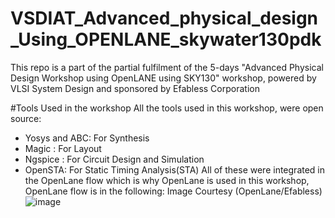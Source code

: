 # VSDIAT_Advanced_physical_design_Using_OPENLANE_skywater130pdk
This repo is a part of the partial fulfilment of the 5-days "Advanced Physical Design Workshop using OpenLANE using SKY130" workshop, powered by VLSI System Design and sponsored by Efabless Corporation

#Tools Used in the workshop
All the tools used in this workshop, were open source:
* Yosys and ABC: For Synthesis
* Magic : For Layout
* Ngspice : For Circuit Design and Simulation
* OpenSTA: For Static Timing Analysis(STA)
All of these were integrated in the OpenLane flow which is why OpenLane is used in this workshop, OpenLane flow is in the following: Image Courtesy (OpenLane/Efabless)
![image](https://user-images.githubusercontent.com/46148300/183437184-febf53bc-7266-4e1f-9e79-e21f73bb50b3.png)


